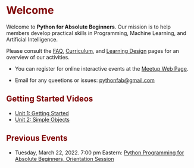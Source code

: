 # <font color="maroon">Welcome</font>

Welcome to **Python for Absolute Beginners**.  Our mission is to help members develop practical skills in Programming, Machine Learning, and Artificial Intelligence. 


Please consult the [FAQ](faq), [Curriculum](curriculum), and [Learning Design](learningdesign) pages for an overview of our activities.



* You can register for online interactive events at the [Meetup Web Page](https://www.meetup.com/mlearnfab/).

* Email for any queetions or issues: pythonfab@gmail.com


## <font color="maroon">Getting Started Videos</font>

- [Unit 1: Getting Started](https://youtu.be/KkVIb-Ckh4M)
- [Unit 2: Simple Objects](https://youtu.be/j0ALuDOrLMk)



## <font color="maroon">Previous Events</font>


- Tuesday, March 22, 2022. 7:00 pm Eastern: [Python Programming for Absolute Beginners, Orientation Session](https://www.meetup.com/mlearnfab/events/284301204/)

